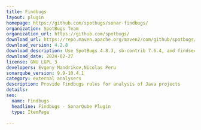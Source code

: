 ```yaml
---
title: Findbugs
layout: plugin
homepage: https://github.com/spotbugs/sonar-findbugs/
organization: SpotBugs Team
organization_url: https://github.com/spotbugs/
download_url: https://repo.maven.apache.org/maven2/com/github/spotbugs/sonar-findbugs-plugin/4.2.8/sonar-findbugs-plugin-4.2.8.jar
download_version: 4.2.8
download_description: Use SpotBugs 4.8.3, sb-contrib 7.6.4, and findsecbugs 1.13.0
download_date: 2024-02-27
license: GNU LGPL 3
developers: Evgeny Mandrikov,Nicolas Peru
sonarqube_version: 9.9-10.4.1
category: external analysers
description: Provide Findbugs rules for analysis of Java projects
details: 
seo:
  name: Findbugs
  headline: Findbugs - SonarQube Plugin
  type: ItemPage

---
```

